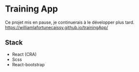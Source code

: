# Training App

Ce projet mis en pause, je continuerais à le développer plus tard.
https://williamlafortunecaissy.github.io/trainingApp/

## Stack
- React (CRA)
- Scss
- React-bootstrap
